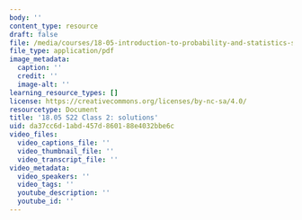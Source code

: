 ```yaml
---
body: ''
content_type: resource
draft: false
file: /media/courses/18-05-introduction-to-probability-and-statistics-spring-2022/mit18_05s22_class2-problems-qa.pdf
file_type: application/pdf
image_metadata:
  caption: ''
  credit: ''
  image-alt: ''
learning_resource_types: []
license: https://creativecommons.org/licenses/by-nc-sa/4.0/
resourcetype: Document
title: '18.05 S22 Class 2: solutions'
uid: da37cc6d-1abd-457d-8601-88e4032bbe6c
video_files:
  video_captions_file: ''
  video_thumbnail_file: ''
  video_transcript_file: ''
video_metadata:
  video_speakers: ''
  video_tags: ''
  youtube_description: ''
  youtube_id: ''
---
```

